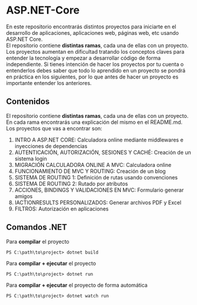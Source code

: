 # ASP.NET-Core
En este repositorio encontrarás distintos proyectos para iniciarte en el desarrollo de aplicaciones, aplicaciones web, páginas web, etc usando ASP.NET Core.  
El repositorio contiene **distintas ramas**, cada una de ellas con un proyecto. Los proyectos aumentan en dificultad tratando los conceptos claves para entender la tecnología y empezar a desarrollar código de forma independiente. Si tienes intención de hacer los proyectos por tu cuenta o entenderlos debes saber que todo lo aprendido en un proyecto se pondrá en práctica en los siguientes, por lo que antes de hacer un proyecto es importante entender los anteriores.

## Contenidos
El repositorio contiene **distintas ramas**, cada una de ellas con un proyecto. En cada rama encontrarás una explicación del mismo en el README.md. Los proyectos que vas a encontrar son:
 1. INTRO A ASP.NET CORE: Calculadora online mediante middlewares e inyecciones de dependencias
 2. AUTENTICACIÓN, AUTORIZACIÓN, SESIONES Y CACHÉ: Creación de un sistema login
 3. MIGRACIÓN CALCULADORA ONLINE A MVC: Calculadora online
 4. FUNCIONAMIENTO DE MVC Y ROUTING: Creación de un blog 
 5. SISTEMA DE ROUTING 1: Definición de rutas usando convenciones
 6. SISTEMA DE ROUTING 2: Rutado por atributos
 7. ACCIONES, BINDINGS Y VALIDACIONES EN MVC: Formulario generar amigos
 8. IACTIONRESULTS PERSONALIZADOS: Generar archivos PDF y Excel
 9. FILTROS: Autorización en aplicaciones

## Comandos .NET
Para **compilar** el proyecto
```
PS C:\path\to\project> dotnet build
```

Para **compilar + ejecutar** el proyecto
```
PS C:\path\to\project> dotnet run
```

Para **compilar + ejecutar** el proyecto de forma automática
```
PS C:\path\to\project> dotnet watch run
```
